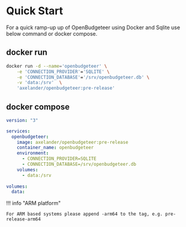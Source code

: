 ﻿# Quick Start

For a quick ramp-up up of OpenBudgeteer using Docker and Sqlite use below command or docker compose.

## docker run

```bash
docker run -d --name='openbudgeteer' \
    -e 'CONNECTION_PROVIDER'='SQLITE' \
    -e 'CONNECTION_DATABASE'='/srv/openbudgeteer.db' \
    -v 'data:/srv'  \
    'axelander/openbudgeteer:pre-release'
```

## docker compose

```yml
version: "3"

services:
  openbudgeteer:
    image: axelander/openbudgeteer:pre-release
    container_name: openbudgeteer
    environment:
      - CONNECTION_PROVIDER=SQLITE
      - CONNECTION_DATABASE=/srv/openbudgeteer.db
    volumes:
      - data:/srv
        
volumes:
  data:
```

!!! info "ARM platform"

    For ARM based systems please append -arm64 to the tag, e.g. pre-release-arm64